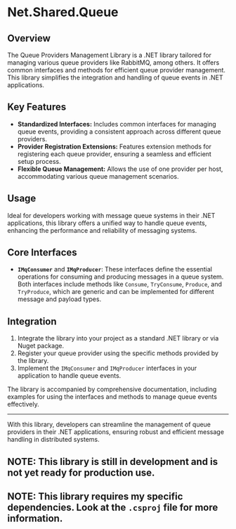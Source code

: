 <!-- @format -->

# Net.Shared.Queue

## Overview

The Queue Providers Management Library is a .NET library tailored for managing various queue providers like RabbitMQ, among others. It offers common interfaces and methods for efficient queue provider management. This library simplifies the integration and handling of queue events in .NET applications.

## Key Features

- **Standardized Interfaces:** Includes common interfaces for managing queue events, providing a consistent approach across different queue providers.
- **Provider Registration Extensions:** Features extension methods for registering each queue provider, ensuring a seamless and efficient setup process.
- **Flexible Queue Management:** Allows the use of one provider per host, accommodating various queue management scenarios.

## Usage

Ideal for developers working with message queue systems in their .NET applications, this library offers a unified way to handle queue events, enhancing the performance and reliability of messaging systems.

## Core Interfaces

- **`IMqConsumer`** and **`IMqProducer`**: These interfaces define the essential operations for consuming and producing messages in a queue system. Both interfaces include methods like `Consume`, `TryConsume`, `Produce`, and `TryProduce`, which are generic and can be implemented for different message and payload types.

## Integration

1. Integrate the library into your project as a standard .NET library or via Nuget package.
2. Register your queue provider using the specific methods provided by the library.
3. Implement the `IMqConsumer` and `IMqProducer` interfaces in your application to handle queue events.

The library is accompanied by comprehensive documentation, including examples for using the interfaces and methods to manage queue events effectively.

---

With this library, developers can streamline the management of queue providers in their .NET applications, ensuring robust and efficient message handling in distributed systems.

## NOTE: This library is still in development and is not yet ready for production use.

## NOTE: This library requires my specific dependencies. Look at the `.csproj` file for more information.
